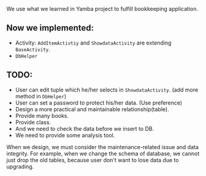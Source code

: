 
We use what we learned in Yamba project to fulfill bookkeeping application.
 
Now we implemented:
-

* Activity: `AddItemActivtiy` and `ShowdataActivity` are extending `BaseActivity`.
* `DbHelper`
 
TODO:
-
*  User can edit tuple which he/her selects in `ShowdataActivity`. (add more method in `DbHelper`)
*  User can set a password to protect his/her data. (Use preference)
* Design a more practical and maintainable relationship(table).
 *  Provide many books.
 *  Provide class.
* And we need to check the data before we insert to DB.
*  We need to provide some analysis tool. 

When we design, we must consider the maintenance-related issue and data integrity. 
For example, when we change the schema of database, we cannot just drop the old tables, 
because user don't want to lose data due to upgrading.
